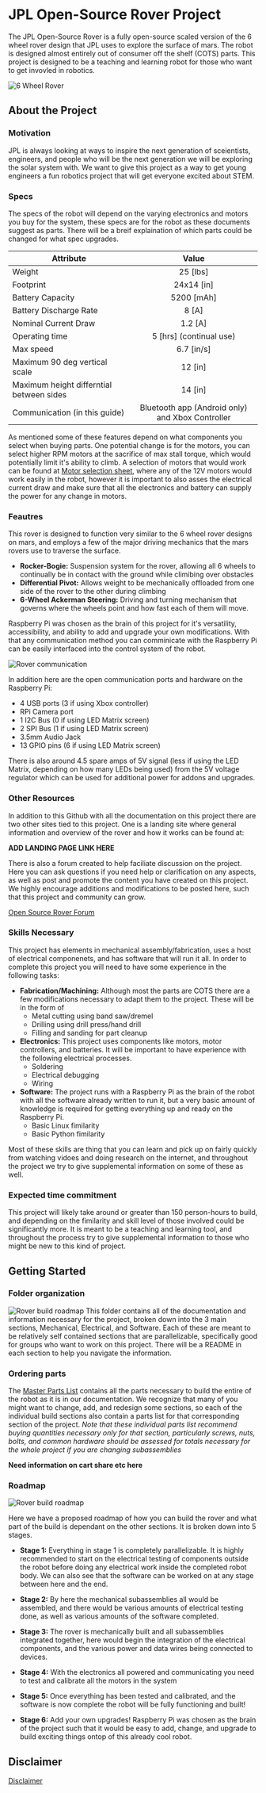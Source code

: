 # JPL Open-Source Rover Project
The JPL Open-Source Rover is a fully open-source scaled version of the 6 wheel rover design that JPL uses to explore the surface of mars. The robot is designed almost entirely out of consumer off the shelf (COTS) parts. This project is designed to be a teaching and learning robot for those who want to get invovled in robotics.

![6 Wheel Rover](images/rover.png)

## About the Project

### Motivation
JPL is always looking at ways to inspire the next generation of sceientists, engineers, and people who will be the next generation we will be exploring the solar system with. We want to give this project as a way to get young engineers a fun robotics project that will get everyone excited about STEM. 

### Specs

The specs of the robot will depend on the varying electronics and motors you buy for the system, these specs are for the robot as these documents suggest as parts. There will be a breif explaination of which parts could be changed for what spec upgrades.

| Attribute	| Value |
| ----------|:-----:|
| Weight    | 25 [lbs] |
| Footprint | 24x14 [in]|
| Battery Capacity | 5200 [mAh] |
| Battery Discharge Rate | 8 [A] |
| Nominal Current Draw | 1.2 [A] |
| Operating time | 5 [hrs] (continual use) |
| Max speed | 6.7 [in/s] |
| Maximum 90 deg vertical scale | 12 [in] | 
| Maximum height differntial between sides | 14 [in] |
| Communication (in this guide) | Bluetooth app (Android only) and Xbox Controller|

As mentioned some of these features depend on what components you select when buying parts. One potential change is for the motors, you can select higher RPM motors at the sacrifice of max stall torque, which would potentially limit it's ability to climb. A selection of motors that would work can be found at [Motor selection sheet](https://www.pololu.com/category/115/25d-mm-metal-gearmotors), where any of the 12V motors would work easily in the robot, however it is important to also asses the electrical current draw and make sure that all the electronics and battery can supply the power for any change in motors.

### Feautres
This rover is designed to function very similar to the 6 wheel rover designs on mars, and employs a few of the major driving mechanics that the mars rovers use to traverse the surface.
 * __Rocker-Bogie:__ Suspension system for the rover, allowing all 6 wheels to continually be in contact with the ground while climibing over obstacles
 * __Differential Pivot:__ Allows weight to be mechanically offloaded from one side of the rover to the other during climbing
 * __6-Wheel Ackerman Steering:__ Driving and turning mechanism that governs where the wheels point and how fast each of them will move.

Raspberry Pi was chosen as the brain of this project for it's versatility, accessibility, and ability to add and upgrade your own modifications. With that any communication method you can comminicate with the Raspberry Pi can be easily interfaced into the control system of the robot. 

![Rover communication](images/communication.png)

In addition here are the open communication ports and hardware on the Raspberry Pi:
 * 4 USB ports (3 if using Xbox controller)
 * RPi Camera port
 * 1 I2C Bus (0 if using LED Matrix screen)
 * 2 SPI Bus (1 if using LED Matrix screen)
 * 3.5mm Audio Jack
 * 13 GPIO pins (6 if using LED Matrix screen)

There is also around 4.5 spare amps of 5V signal (less if using the LED Matrix, depending on how many LEDs being used) from the 5V voltage regulator which can be used for additional power for addons and upgrades. 

### Other Resources
In addition to this Github with all the documentation on this project there are two other sites tied to this project. One is a landing site where general information and overview of the rover and how it works can be found at:

__ADD LANDING PAGE LINK HERE__

There is also a forum created to help faciliate discussion on the project. Here you can ask questions if you need help or clarification on any aspects, as well as post and promote the content you have created on this project. We highly encourage additions and modifications to be posted here, such that this project and community can grow.

[Open Source Rover Forum](http://s15.zetaboards.com/JPL_OpenSource_Rover/index/)


### Skills Necessary
This project has elements in mechanical assembly/fabrication, uses a host of electrical componenets, and has software that will run it all. In order to complete this project you will need to have some experience in the following tasks:
 * __Fabrication/Machining:__ Although most the parts are COTS there are a few modifications necessary to adapt them to the project. These will be in the form of 
   * Metal cutting using band saw/dremel
   * Drilling using drill press/hand drill
   * Filling and sanding for part cleanup
 * __Electronics:__ This project uses components like motors, motor controllers, and batteries. It will be important to have experience with the following electrical processes.
   * Soldering
   * Electrical debugging
   * Wiring
 * __Software:__ The project runs with a Raspberry Pi as the brain of the robot with all the software already written to run it, but a very basic amount of knowledge is required for getting everything up and ready on the Raspberry Pi.
   * Basic Linux fimilarity
   * Basic Python fimilarity

Most of these skills are thing that you can learn and pick up on fairly quickly from watching vidoes and doing research on the internet, and throughout the project we try to give supplemental information on some of these as well. 

### Expected time commitment
This project will likely take around or greater than 150 person-hours to build, and depending on the fimilarity and skill level of those involved could be significantly more. It is meant to be a teaching and learning tool, and throughout the process try to give supplemental information to those who might be new to this kind of project.  

## Getting Started

### Folder organization
![Rover build roadmap](images/folders.PNG)
This folder contains all of the documentation and information necessary for the project, broken down into the 3 main sections, Mechanical, Electrical, and Software. Each of these are meant to be relatively self contained sections that are parallelizable, specifically good for groups who want to work on this project. There will be a README in each section to help you navigate the information. 

### Ordering parts

The [Master Parts List](osr_Master_parts_list.xlsx) contains all the parts necessary to build the entire of the robot as it is in our documentation. We recognize that many of you might want to change, add, and redesign some sections, so each of the individual build sections also contain a parts list for that corresponding section of the project. *Note that these individual parts list recommend buying quantities necessary only for that section, particularly screws, nuts, bolts, and common hardware should be assessed for totals necessary for the whole project if you are changing subassemblies*

__Need information on cart share etc here__

### Roadmap

![Rover build roadmap](images/roadmap.PNG)

Here we have a proposed roadmap of how you can build the rover and what part of the build is dependant on the other sections. It is broken down into 5 stages.


 * __Stage 1:__ Everything in stage 1 is completely parallelizable. It is highly recommended to start on the electrical testing of components outside the robot before doing any electrical work inside the completed robot body. We can also see that the software can be worked on at any stage between here and the end.

 * __Stage 2:__ By here the mechanical subassemblies all would be assembled, and there would be various amounts of electrical testing done, as well as various amounts of the software completed. 

 * __Stage 3:__ The rover is mechanically built and all subassemblies integrated together, here would begin the integration of the electrical components, and the various power and data wires being connected to devices.

 * __Stage 4:__ With the electronics all powered and communicating you need to test and calibrate all the motors in the system

 * __Stage 5:__ Once everything has been tested and calibrated, and the software is now complete the robot will be fully functioning and built!

 * __Stage 6:__ Add your own upgrades! Raspberry Pi was chosen as the brain of the project such that it would be easy to add, change, and upgrade to build exciting things ontop of this already cool robot. 


## Disclaimer
[Disclaimer](DISCLAIMER.txt)


